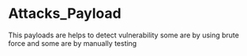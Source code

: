 # Attacks_Payload

This payloads are helps to detect vulnerability some are by using brute force and some are by manually testing 
